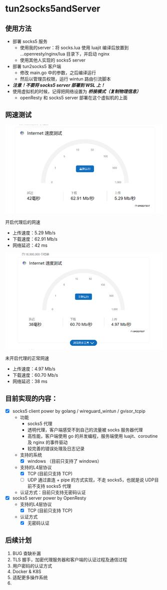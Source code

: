 # tun2socks5andServer

## 使用方法
- 部署 socks5 服务
  - 使用我的server：将 socks.lua 使用 luajit 编译后放置到 ...openresty/nginx/lua 目录下，并启动 nginx
  - 使用其他人实现的 socks5 server
- 部署 tun2socks5 客户端
  - 修改 main.go 中的参数，之后编译运行
  - 然后以管理员权限，运行 wintun 路由引流脚本
- ***注意！不要将 socks5 server 部署到 WSL 上！***
- 使用虚拟机的时候，记得把网络设置为 ***桥接模式（复制物理信息）***
  - openResty 和 socks5 server 部署在这个虚拟机的上面

## 网速测试
![开启代理后的网速](./doc/开启代理后的网络测试.png)

开启代理后的网速
- 上传速度：5.29  Mb/s
- 下载速度：62.91 Mb/s
- 网络延迟：42    ms

![未开启代理的正常网速](./doc/未开启代理的正常网络测速.png)

未开启代理的正常网速
- 上传速度：4.97  Mb/s
- 下载速度：60.70 Mb/s
- 网络延迟：38    ms

## 目前实现的内容：

- [x] socks5 client power by golang / wireguard_wintun / gvisor_tcpip
  - 功能
    - socks5 代理
    - 透明代理，客户端感受不到自己的流量被 socks 服务器代理
    - 高性能，客户端使用 go 的并发编程，服务端使用  luajit、coroutine 及 nginx 的事件驱动
    - 较完善的错误处理及日志记录
  - 支持的系统
    - [x] windows （目前只支持了 windows）
  - 支持的L4层协议
    - [x] TCP (目前只支持 TCP)
    - [ ] UDP 通过直连 + pipe 的方式实现，不走 socks5，也就是说 UDP目前不支持 socks5 代理
  - 认证方式：目前只支持无密码认证
- [x] socks5 server power by OpenResty
  - 支持的L4层协议
    - [x] TCP (目前只支持 TCP)
  - 认证方式
    - [x] 无密码认证
    
## 后续计划
1. BUG 查缺补漏
2. TLS 握手，加密代理服务器和客户端的认证过程及通信过程
3. 用户密码的认证方式
4. Docker & K8S
5. 适配更多操作系统
6. 